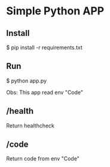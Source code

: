 # Simple Python APP

## Install
$ pip install -r requirements.txt

## Run

$ python app.py

Obs: This app read env "Code"

## /health
Return healthcheck

## /code
Return code from env "Code"